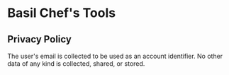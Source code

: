 # Basil Chef's Tools

## Privacy Policy

The user's email is collected to be used as an account identifier. No other
data of any kind is collected, shared, or stored.

